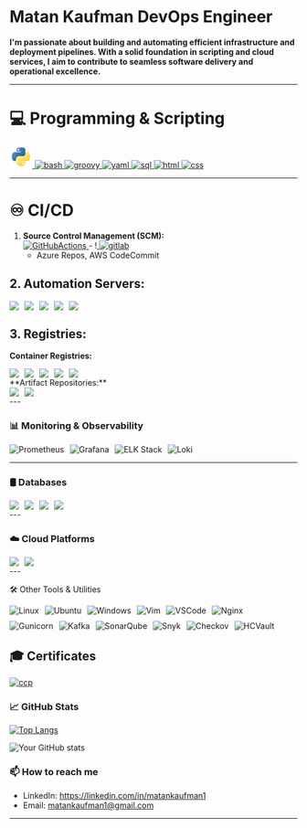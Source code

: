 # Matan Kaufman DevOps Engineer

**I'm passionate about building and automating efficient infrastructure and deployment pipelines. With a solid foundation in scripting and cloud services, I aim to contribute to seamless software delivery and operational excellence.**

---

# 💻 Programming & Scripting  
<a href="https://www.python.org" target="_blank" rel="noreferrer"> <img src="https://raw.githubusercontent.com/devicons/devicon/master/icons/python/python-original.svg" alt="python" width="40" height="40"/> </a>
<a href="https://www.gnu.org/software/bash" target="_blank" rel="noreferrer"> <img src="https://i0.wp.com/cachecrew.com/blog/wp-content/uploads/2023/03/kisspng-bash-shell-script-command-line-interface-z-shell-5b3df572212d73.0687702015307871861359.png?fit=528%2C528&ssl=1" alt="bash" width="40" height="40"/> </a>
<a href="https://groovy-lang.org" target="_blank" rel="noreferrer"> <img src="https://upload.wikimedia.org/wikipedia/commons/thumb/3/36/Groovy-logo.svg/800px-Groovy-logo.svg.png" alt="groovy" width="40" height="40"/> </a>
<a href="https://yaml.org" target="_blank" rel="noreferrer"> <img src="https://cdn-icons-png.flaticon.com/256/9749/9749063.png" alt="yaml" width="40" height="40"/> </a>
<a href="https://www.mysql.com" target="_blank" rel="noreferrer"> <img src="https://cdn.freelogovectors.net/svg12/azure_sql_database_logo_freelogovectors.net.svg" alt="sql" width="40" height="40"/> </a>
<a href="https://html.spec.whatwg.org" target="_blank" rel="noreferrer"> <img src="https://cdn.iconscout.com/icon/free/png-256/free-html-5-logo-icon-download-in-svg-png-gif-file-formats--programming-langugae-language-pack-logos-icons-1175208.png?f=webp&w=256" alt="html" width="40" height="40"/> </a>
<a href="https://www.w3.org/TR/CSS/#css" target="_blank" rel="noreferrer"> <img src="https://cdn.worldvectorlogo.com/logos/css-3.svg" alt="css" width="40" height="40"/> </a>

---

# ♾️ CI/CD  

1. **Source Control Management (SCM):**  
<a href="https://github.com/features/actions" target="_blank" rel="noreferrer"> <img src="https://miro.medium.com/v2/resize:fit:400/1*txwKGJOoQ2W0ka_9htbu0Q.png" alt="GitHubActions" width="40" height="40"/> </a>   - !<a href="https://about.gitlab.com" target="_blank" rel="noreferrer"> <img src="https://www.cloudservices.store/site/wp-content/uploads/2020/10/logo-extra-whitespace.png" alt="gitlab" width="40" height="40"/> </a>
   - Azure Repos, AWS CodeCommit  

## **2. Automation Servers:**  
<div style="display: flex; gap: 10px; align-items: center;">
    <img src=https://img.shields.io/badge/Jenkins-D24939?style=flat-square&logo=jenkins&logoColor=white/>
    <img src=https://img.shields.io/badge/GitHub%20Actions-2088FF?style=flat-square&logo=github-actions&logoColor=white/>  
    <img src=https://img.shields.io/badge/CircleCI-343434?style=flat-square&logo=circleci&logoColor=white/>
    <img src=https://img.shields.io/badge/Azure%20Pipelines-0078D7?style=flat-square&logo=azure-pipelines&logoColor=white/>
    <img src=https://img.shields.io/badge/AWS%20CodePipeline-FF9900?style=flat-square&logo=amazon-aws&logoColor=white/>
</div>


## **3. Registries:**  
**Container Registries:**  
<div style="display: flex; gap: 10px; align-items: center;">
    <img src=https://img.shields.io/badge/DockerHub-2496ED?style=flat-square&logo=docker&logoColor=white/>
    <img src=https://img.shields.io/badge/ECR-FF9900?style=flat-square&logo=amazon-aws&logoColor=white/>
    <img src=https://img.shields.io/badge/GitLab%20Registry-FCA121?style=flat-square&logo=gitlab&logoColor=white/>
    <img src=https://img.shields.io/badge/GitHub%20Packages-181717?style=flat-square&logo=github&logoColor=white/>
    <img src=https://img.shields.io/badge/Azure%20Container%20Registry-0078D7?style=flat-square&logo=microsoft-azure&logoColor=white/>
</div>
**Artifact Repositories:**  
<div style="display: flex; gap: 10px; align-items: center;">
    <img src=https://img.shields.io/badge/JFrog%20Artifactory-41BF47?style=flat-square&logo=jfrog&logoColor=white/>
    <img src=https://img.shields.io/badge/Nexus-343434?style=flat-square&logo=sonatype&logoColor=white/>
</div>
---

### **📊 Monitoring & Observability**

<div style="display: flex; gap: 10px; align-items: center;">
  <img src="https://img.shields.io/badge/Prometheus-E6522C?style=flat-square&logo=prometheus&logoColor=white" alt="Prometheus"/>
  <img src="https://img.shields.io/badge/Grafana-F46800?style=flat-square&logo=grafana&logoColor=white" alt="Grafana"/>
  <img src="https://img.shields.io/badge/ELK%20Stack-005571?style=flat-square&logo=elastic&logoColor=white" alt="ELK Stack"/>
  <img src="https://img.shields.io/badge/Loki-0A3E98?style=flat-square&logo=grafana&logoColor=white" alt="Loki"/>
</div>

---

### **🛢️ Databases**  
<div style="display: flex; gap: 10px; align-items: center;">
    <img src=https://img.shields.io/badge/MySQL-4479A1?style=flat-square&logo=mysql&logoColor=white/>  
    <img src=https://img.shields.io/badge/MongoDB-47A248?style=flat-square&logo=mongodb&logoColor=white/>
    <img src=https://img.shields.io/badge/DynamoDB-4053D6?style=flat-square&logo=amazon-dynamodb&logoColor=white/>  
    <img src=https://img.shields.io/badge/Azure%20MySQL-0078D7?style=flat-square&logo=microsoft-azure&logoColor=white/>  
</div>
---

### **☁️ Cloud Platforms**  
<div style="display: flex; gap: 10px; align-items: center;">
    <img src=https://img.shields.io/badge/AWS-232F3E?style=flat-square&logo=amazon-aws&logoColor=white/>
    <img src=https://img.shields.io/badge/Azure-0078D7?style=flat-square&logo=microsoft-azure&logoColor=white/>  
</div>
---

🛠️ Other Tools & Utilities
<div style="display: flex; gap: 10px; align-items: center; flex-wrap: wrap;"> <img src="https://img.shields.io/badge/Linux-FCC624?style=flat-square&logo=linux&logoColor=black" alt="Linux"/> <img src="https://img.shields.io/badge/Ubuntu-E95420?style=flat-square&logo=ubuntu&logoColor=white" alt="Ubuntu"/> <img src="https://img.shields.io/badge/Windows-0078D6?style=flat-square&logo=windows&logoColor=white" alt="Windows"/> <img src="https://img.shields.io/badge/Vim-019733?style=flat-square&logo=vim&logoColor=white" alt="Vim"/> <img src="https://img.shields.io/badge/VSCode-007ACC?style=flat-square&logo=visual-studio-code&logoColor=white" alt="VSCode"/> <img src="https://img.shields.io/badge/Nginx-269539?style=flat-square&logo=nginx&logoColor=white" alt="Nginx"/> </div> <div style="display: flex; gap: 10px; align-items: center; flex-wrap: wrap; margin-top: 10px;"> <img src="https://img.shields.io/badge/Gunicorn-499848?style=flat-square&logo=gunicorn&logoColor=white" alt="Gunicorn"/> <img src="https://img.shields.io/badge/Kafka-231F20?style=flat-square&logo=apache-kafka&logoColor=white" alt="Kafka"/> <img src="https://img.shields.io/badge/SonarQube-4E9BCD?style=flat-square&logo=sonarqube&logoColor=white" alt="SonarQube"/> <img src="https://img.shields.io/badge/Snyk-4C4A73?style=flat-square&logo=snyk&logoColor=white" alt="Snyk"/> <img src="https://img.shields.io/badge/Checkov-8051D6?style=flat-square&logoColor=white" alt="Checkov"/> <img src="https://img.shields.io/badge/HashiCorp%20Vault-000000?style=flat-square&logo=vault&logoColor=white" alt="HCVault"/> </div>

## 🎓 Certificates
<a href="https://www.credly.com/badges/7a1492e3-a1f0-40c0-84b7-28b3681ad5b3/public_url" target="_blank" rel="noreferrer"> <img src="https://d1.awsstatic.com/training-and-certification/certification-badges/AWS-Certified-Cloud-Practitioner_badge.634f8a21af2e0e956ed8905a72366146ba22b74c.png" alt="ccp" width="100" height="100"/> </a>


### 📈 GitHub Stats
[![Top Langs](https://github-readme-stats.vercel.app/api/top-langs/?username=matankaufman1&layout=donut&theme=dracula)](https://github.com/matankaufman1/github-readme-stats)

![Your GitHub stats](https://github-readme-stats.vercel.app/api?username=matankaufman1&show_icons=true&theme=dracula)

### 📫 How to reach me
- LinkedIn: https://linkedin.com/in/matankaufman1
- Email: matankaufman1@gmail.com


---
